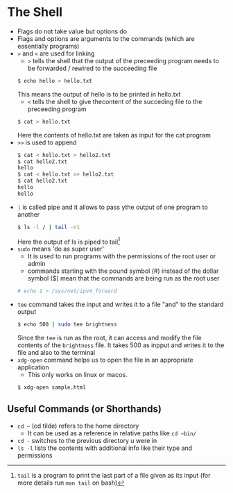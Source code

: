# The Shell

* Flags do not take value but options do
* Flags and options are arguments to the commands (which are essentially programs)
* `>` and `<` are used for linking
    * `>` tells the shell that the output of the preceeding program needs to be forwarded / rewired to the succeeding file
    ```bash
    $ echo hello > hello.txt
    ```
    This means the output of hello is to be printed in hello.txt
    * `<` tells the shell to give thecontent of the succeding file to the preceeding program
    ```bash
    $ cat > hello.txt
    ```
    Here the  contents of hello.txt are taken as input for the cat program
* `>>` is used to append
    ```bash
    $ cat < hello.txt > hello2.txt
    $ cat hello2.txt
    hello
    $ cat < hello.txt >> hello2.txt
    $ cat hello2.txt
    hello
    hello
    ```
* `|` is called pipe and it allows to pass ythe output of one program to another
    ```bash
    $ ls -l / | tail -n1
    ```
    Here the output of ls is piped to tail[^1]
* `sudo` means 'do as super user' 
    * It is used to run programs with the permissions of the root user or admin
    * commands starting with the pound symbol (#) instead of the dollar symbol ($) mean that the commands are being run as the root user
    ```bash
    # echo 1 > /sys/net/ipv4_forward
    ```
* `tee` command takes the input and writes it to a file "and" to the standard output
    ```bash
    $ echo 500 | sudo tee brightness
    ```
    Since the `tee` is run as the root, it can access and modify the file contents of the `brightness` file. It takes 500 as inpput and writes it to the file and also to the terminal
* `xdg-open` command helps us to open the file in an appropriate application
    * This only works on linux or macos.
    ```bash
    $ xdg-open sample.html
    ```


[^1]: `tail` is a program to print the last part of a file given as its input (for more details run `man tail` on bash)

## Useful Commands (or Shorthands)

* `cd ~` (cd tilde) refers to the home directory
    * It can be used as a reference in relative paths like `cd ~bin/`
* `cd -` switches to the previous directory u were in   
* `ls -l` lists the contents with additional info like their type and permissions